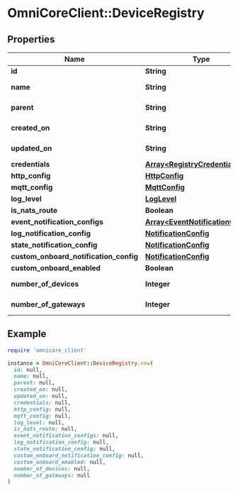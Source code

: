 # OmniCoreClient::DeviceRegistry

## Properties

| Name | Type | Description | Notes |
| ---- | ---- | ----------- | ----- |
| **id** | **String** |  |  |
| **name** | **String** |  | [optional][readonly] |
| **parent** | **String** |  | [optional][readonly] |
| **created_on** | **String** |  | [optional][readonly] |
| **updated_on** | **String** |  | [optional][readonly] |
| **credentials** | [**Array&lt;RegistryCredential&gt;**](RegistryCredential.md) |  | [optional] |
| **http_config** | [**HttpConfig**](HttpConfig.md) |  | [optional] |
| **mqtt_config** | [**MqttConfig**](MqttConfig.md) |  | [optional] |
| **log_level** | [**LogLevel**](LogLevel.md) |  | [optional] |
| **is_nats_route** | **Boolean** |  | [optional] |
| **event_notification_configs** | [**Array&lt;EventNotificationConfig&gt;**](EventNotificationConfig.md) |  | [optional] |
| **log_notification_config** | [**NotificationConfig**](NotificationConfig.md) |  | [optional] |
| **state_notification_config** | [**NotificationConfig**](NotificationConfig.md) |  | [optional] |
| **custom_onboard_notification_config** | [**NotificationConfig**](NotificationConfig.md) |  | [optional] |
| **custom_onboard_enabled** | **Boolean** |  | [optional] |
| **number_of_devices** | **Integer** |  | [optional][readonly] |
| **number_of_gateways** | **Integer** |  | [optional][readonly] |

## Example

```ruby
require 'omnicore_client'

instance = OmniCoreClient::DeviceRegistry.new(
  id: null,
  name: null,
  parent: null,
  created_on: null,
  updated_on: null,
  credentials: null,
  http_config: null,
  mqtt_config: null,
  log_level: null,
  is_nats_route: null,
  event_notification_configs: null,
  log_notification_config: null,
  state_notification_config: null,
  custom_onboard_notification_config: null,
  custom_onboard_enabled: null,
  number_of_devices: null,
  number_of_gateways: null
)
```

